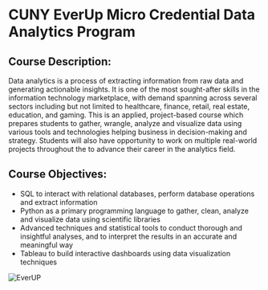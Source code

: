 # CUNY EverUp Micro Credential Data Analytics Program

## Course Description:

Data analytics is a process of extracting information from raw data and generating actionable insights. It is one of the most sought-after skills in the information technology marketplace, with demand spanning across several sectors including but not limited to healthcare, finance, retail, real estate, education, and gaming. 
This is an applied, project-based course which prepares students to gather, wrangle, analyze and visualize data using various tools and technologies helping business in decision-making and strategy. Students will also have opportunity to work on multiple real-world projects throughout the to advance their career in the analytics field.

## Course Objectives:

* SQL to interact with relational databases, perform database operations and extract information
*	Python as a primary programming language to gather, clean, analyze and visualize data using scientific libraries
* Advanced techniques and statistical tools to conduct thorough and insightful analyses, and to interpret the results in an accurate and meaningful way
*	Tableau to build interactive dashboards using data visualization techniques


<img src="https://www.cuny.edu/wp-content/uploads/sites/4/page-assets/home-preview/jobs-ceo-council/EVERUP_Logo-square.jpg"
     alt="EverUP"
     style="float: left; margin-right: 10px;" />
